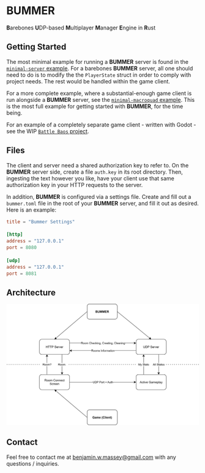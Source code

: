 # BUMMER

<b>B</b>arebones <b>U</b>DP-based <b>M</b>ultiplayer <b>M</b>anager <b>E</b>ngine in <b>R</b>ust

## Getting Started

The most minimal example for running a <b>BUMMER</b> server is found in the [`minimal-server` example](https://github.com/BenjaminMassey/bummer/blob/main/examples/minimal-server). For a barebones <b>BUMMER</b> server,  all one should need to do is to modify the the `PlayerState` struct in order to comply with project needs. The rest would be handled within the game client.

For a more complete example, where a substantial-enough game client is run alongside a <b>BUMMER</b> server, see the [`minimal-macroquad` example](https://github.com/BenjaminMassey/bummer/blob/main/examples/minimal-macroquad). This is the most full example for getting started with <b>BUMMER</b>, for the time being.

For an example of a completely separate game client - written with Godot - see the WIP [`Battle Baos` project](https://github.com/BenjaminMassey/battle_baos).

## Files

The client and server need a shared authorization key to refer to. On the <b>BUMMER</b> server side, create a file `auth.key` in its root directory. Then, ingesting the text however you like, have your client use that same authorization key in your HTTP requests to the server.

In addition, <b>BUMMER</b> is configured via a settings file. Create and fill out a `bummer.toml` file in the root of your <b>BUMMER</b> server, and fill it out as desired. Here is an example:

```toml
title = "Bummer Settings"

[http]
address = "127.0.0.1"
port = 8080

[udp]
address = "127.0.0.1"
port = 8081
```

## Architecture

![architecture](<architecture.svg>)

## Contact

Feel free to contact me at benjamin.w.massey@gmail.com with any questions / inquiries.